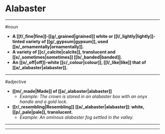 # Alabaster
---
#noun
- **A [[f/_fine|fine]]-[[g/_grained|grained]] white or [[l/_lightly|lightly]]-tinted variety of [[g/_gypsum|gypsum]], used [[o/_ornamentally|ornamentally]].**
- **A variety of [[c/_calcite|calcite]], translucent and [[s/_sometimes|sometimes]] [[b/_banded|banded]].**
- **An [[o/_off|off]]-white [[c/_colour|colour]], [[l/_like|like]] that of [[a/_alabaster|alabaster]].**
---
#adjective
- **[[m/_made|Made]] of [[a/_alabaster|alabaster]]**
	- _Example: The crown is stored in an alabaster box with an onyx handle and a gold lock._
- **[[r/_resembling|Resembling]] [[a/_alabaster|alabaster]]: white, [[p/_pale|pale]], translucent.**
	- _Example: An ominous alabaster fog settled in the valley._
---
---
